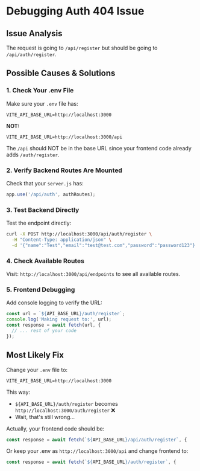 # Debugging Auth 404 Issue

## Issue Analysis
The request is going to `/api/register` but should be going to `/api/auth/register`.

## Possible Causes & Solutions

### 1. Check Your .env File
Make sure your `.env` file has:
```
VITE_API_BASE_URL=http://localhost:3000
```
**NOT:**
```
VITE_API_BASE_URL=http://localhost:3000/api
```

The `/api` should NOT be in the base URL since your frontend code already adds `/auth/register`.

### 2. Verify Backend Routes Are Mounted
Check that your `server.js` has:
```javascript
app.use('/api/auth', authRoutes);
```

### 3. Test Backend Directly
Test the endpoint directly:
```bash
curl -X POST http://localhost:3000/api/auth/register \
  -H "Content-Type: application/json" \
  -d '{"name":"Test","email":"test@test.com","password":"password123"}'
```

### 4. Check Available Routes
Visit: `http://localhost:3000/api/endpoints` to see all available routes.

### 5. Frontend Debugging
Add console logging to verify the URL:
```javascript
const url = `${API_BASE_URL}/auth/register`;
console.log('Making request to:', url);
const response = await fetch(url, {
  // ... rest of your code
});
```

## Most Likely Fix
Change your `.env` file to:
```
VITE_API_BASE_URL=http://localhost:3000
```

This way:
- `${API_BASE_URL}/auth/register` becomes `http://localhost:3000/auth/register` ❌
- Wait, that's still wrong...

Actually, your frontend code should be:
```javascript
const response = await fetch(`${API_BASE_URL}/api/auth/register`, {
```

Or keep your .env as `http://localhost:3000/api` and change frontend to:
```javascript
const response = await fetch(`${API_BASE_URL}/auth/register`, {
```